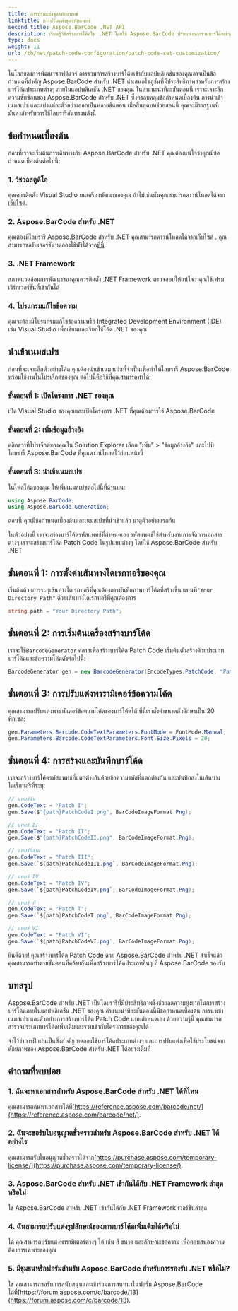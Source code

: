 ```yaml
---
title: การปรับแต่งชุดรหัสแพทช์
linktitle: การปรับแต่งชุดรหัสแพทช์
second_title: Aspose.BarCode .NET API
description: เรียนรู้วิธีสร้างบาร์โค้ดใน .NET โดยใช้ Aspose.BarCode ปรับแต่งและรวมบาร์โค้ดเข้ากับแอปพลิเคชันของคุณได้อย่างง่ายดาย
type: docs
weight: 11
url: /th/net/patch-code-configuration/patch-code-set-customization/
---
```


ในโลกของการพัฒนาซอฟต์แวร์ การรวมการสร้างบาร์โค้ดเข้ากับแอปพลิเคชันของคุณอาจเป็นข้อกำหนดที่สำคัญ Aspose.BarCode สำหรับ .NET นำเสนอโซลูชันที่มีประสิทธิภาพสำหรับการสร้างบาร์โค้ดประเภทต่างๆ ภายในแอปพลิเคชัน .NET ของคุณ ในคำแนะนำทีละขั้นตอนนี้ เราจะเจาะลึกความซับซ้อนของ Aspose.BarCode สำหรับ .NET ซึ่งครอบคลุมข้อกำหนดเบื้องต้น การนำเข้าเนมสเปซ และแบ่งแต่ละตัวอย่างออกเป็นหลายขั้นตอน เมื่อสิ้นสุดบทช่วยสอนนี้ คุณจะมีรากฐานที่มั่นคงสำหรับการใช้ไลบรารีอันทรงพลังนี้

## ข้อกำหนดเบื้องต้น

ก่อนที่เราจะเริ่มต้นการเดินทางกับ Aspose.BarCode สำหรับ .NET คุณต้องแน่ใจว่าคุณมีข้อกำหนดเบื้องต้นต่อไปนี้:

### 1. วิชวลสตูดิโอ
 คุณควรติดตั้ง Visual Studio บนเครื่องพัฒนาของคุณ ถ้าไม่เช่นนั้นคุณสามารถดาวน์โหลดได้จาก[เว็บไซต์](https://visualstudio.microsoft.com/).

### 2. Aspose.BarCode สำหรับ .NET
 คุณต้องมีไลบรารี Aspose.BarCode สำหรับ .NET คุณสามารถดาวน์โหลดได้จาก[เว็บไซต์](https://releases.aspose.com/barcode/net/) . คุณสามารถขอรับเวอร์ชันทดลองใช้ฟรีได้จาก[ที่นี่](https://releases.aspose.com/).

### 3. .NET Framework
สภาพแวดล้อมการพัฒนาของคุณควรติดตั้ง .NET Framework ตรวจสอบให้แน่ใจว่าคุณใช้เฟรมเวิร์กเวอร์ชันที่เข้ากันได้

### 4. โปรแกรมแก้ไขข้อความ
คุณจะต้องมีโปรแกรมแก้ไขข้อความหรือ Integrated Development Environment (IDE) เช่น Visual Studio เพื่อเขียนและเรียกใช้โค้ด .NET ของคุณ

## นำเข้าเนมสเปซ

ก่อนที่จะเจาะลึกตัวอย่างโค้ด คุณต้องนำเข้าเนมสเปซที่จำเป็นเพื่อทำให้ไลบรารี Aspose.BarCode พร้อมใช้งานในโปรเจ็กต์ของคุณ ต่อไปนี้คือวิธีที่คุณสามารถทำได้:

### ขั้นตอนที่ 1: เปิดโครงการ .NET ของคุณ
เปิด Visual Studio ของคุณและเปิดโครงการ .NET ที่คุณต้องการใช้ Aspose.BarCode

### ขั้นตอนที่ 2: เพิ่มข้อมูลอ้างอิง
คลิกขวาที่โปรเจ็กต์ของคุณใน Solution Explorer เลือก "เพิ่ม" > "ข้อมูลอ้างอิง" และไปที่ไลบรารี Aspose.BarCode ที่คุณดาวน์โหลดไว้ก่อนหน้านี้

### ขั้นตอนที่ 3: นำเข้าเนมสเปซ
ในไฟล์โค้ดของคุณ ให้เพิ่มเนมสเปซต่อไปนี้ที่ด้านบน:

```csharp
using Aspose.BarCode;
using Aspose.BarCode.Generation;
```

ตอนนี้ คุณมีข้อกำหนดเบื้องต้นและเนมสเปซที่นำเข้าแล้ว มาดูตัวอย่างแรกกัน

ในตัวอย่างนี้ เราจะสร้างบาร์โค้ดรหัสแพทช์ที่กำหนดเอง รหัสแพตช์ใช้สำหรับงานการจัดการเอกสารต่างๆ เราจะสร้างบาร์โค้ด Patch Code ในรูปแบบต่างๆ โดยใช้ Aspose.BarCode สำหรับ .NET

## ขั้นตอนที่ 1: การตั้งค่าเส้นทางไดเรกทอรีของคุณ

 เริ่มต้นด้วยการระบุเส้นทางไดเรกทอรีที่คุณต้องการบันทึกภาพบาร์โค้ดที่สร้างขึ้น แทนที่`"Your Directory Path"` ด้วยเส้นทางไดเรกทอรีที่คุณต้องการ

```csharp
string path = "Your Directory Path";
```

## ขั้นตอนที่ 2: การเริ่มต้นเครื่องสร้างบาร์โค้ด

 เราจะใช้`BarcodeGenerator` คลาสเพื่อสร้างบาร์โค้ด Patch Code เริ่มต้นตัวสร้างด้วยประเภทบาร์โค้ดและข้อความโค้ดดังต่อไปนี้:

```csharp
BarcodeGenerator gen = new BarcodeGenerator(EncodeTypes.PatchCode, "Patch I");
```

## ขั้นตอนที่ 3: การปรับแต่งพารามิเตอร์ข้อความโค้ด

คุณสามารถปรับแต่งพารามิเตอร์ข้อความโค้ดของบาร์โค้ดได้ ที่นี่เราตั้งค่าขนาดตัวอักษรเป็น 20 พิกเซล:

```csharp
gen.Parameters.Barcode.CodeTextParameters.FontMode = FontMode.Manual;
gen.Parameters.Barcode.CodeTextParameters.Font.Size.Pixels = 20;
```

## ขั้นตอนที่ 4: การสร้างและบันทึกบาร์โค้ด

เราจะสร้างบาร์โค้ดรหัสแพทช์ที่แตกต่างกันด้วยข้อความรหัสที่แตกต่างกัน และบันทึกลงในเส้นทางไดเร็กทอรีที่ระบุ:

```csharp
// แพทช์ฉัน
gen.CodeText = "Patch I";
gen.Save($"{path}PatchCodeI.png", BarCodeImageFormat.Png);

// แพทช์ II
gen.CodeText = "Patch II";
gen.Save($"{path}PatchCodeII.png", BarCodeImageFormat.Png);

// แพทช์ที่สาม
gen.CodeText = "Patch III";
gen.Save(`${path}PatchCodeIII.png`, BarCodeImageFormat.Png);

// แพทช์ IV
gen.CodeText = "Patch IV";
gen.Save(`${path}PatchCodeIV.png`, BarCodeImageFormat.Png);

// แพทช์ ที
gen.CodeText = "Patch T";
gen.Save(`${path}PatchCodeT.png`, BarCodeImageFormat.Png);

// แพทช์ VI
gen.CodeText = "Patch VI";
gen.Save(`${path}PatchCodeVI.png`, BarCodeImageFormat.Png);
```

ยินดีด้วย! คุณสร้างบาร์โค้ด Patch Code ด้วย Aspose.BarCode สำหรับ .NET สำเร็จแล้ว คุณสามารถทำตามขั้นตอนที่คล้ายกันเพื่อสร้างบาร์โค้ดประเภทอื่นๆ ที่ Aspose.BarCode รองรับ

## บทสรุป

Aspose.BarCode สำหรับ .NET เป็นไลบรารีที่มีประสิทธิภาพซึ่งช่วยลดความยุ่งยากในการสร้างบาร์โค้ดภายในแอปพลิเคชัน .NET ของคุณ คำแนะนำทีละขั้นตอนนี้มีข้อกำหนดเบื้องต้น การนำเข้าเนมสเปซ และตัวอย่างการสร้างบาร์โค้ด Patch Code แบบกำหนดเอง ด้วยความรู้นี้ คุณสามารถสำรวจประเภทบาร์โค้ดเพิ่มเติมและรวมเข้ากับโครงการของคุณได้

จำไว้ว่าการฝึกฝนเป็นสิ่งสำคัญ ทดลองใช้บาร์โค้ดประเภทต่างๆ และการปรับแต่งเพื่อใช้ประโยชน์จากศักยภาพของ Aspose.BarCode สำหรับ .NET ได้อย่างเต็มที่

## คำถามที่พบบ่อย

### 1. ฉันจะหาเอกสารสำหรับ Aspose.BarCode สำหรับ .NET ได้ที่ไหน
 คุณสามารถค้นหาเอกสารได้ที่[https://reference.aspose.com/barcode/net/](https://reference.aspose.com/barcode/net/).

### 2. ฉันจะขอรับใบอนุญาตชั่วคราวสำหรับ Aspose.BarCode สำหรับ .NET ได้อย่างไร
 คุณสามารถรับใบอนุญาตชั่วคราวได้จาก[https://purchase.aspose.com/temporary-license/](https://purchase.aspose.com/temporary-license/).

### 3. Aspose.BarCode สำหรับ .NET เข้ากันได้กับ .NET Framework ล่าสุดหรือไม่
ใช่ Aspose.BarCode สำหรับ .NET เข้ากันได้กับ .NET Framework เวอร์ชันล่าสุด

### 4. ฉันสามารถปรับแต่งรูปลักษณ์ของภาพบาร์โค้ดเพิ่มเติมได้หรือไม่
ได้ คุณสามารถปรับแต่งพารามิเตอร์ต่างๆ ได้ เช่น สี ขนาด และลักษณะข้อความ เพื่อตอบสนองความต้องการเฉพาะของคุณ

### 5. มีชุมชนหรือฟอรัมสำหรับ Aspose.BarCode สำหรับการรองรับ .NET หรือไม่?
 ใช่ คุณสามารถขอรับการสนับสนุนและเข้าร่วมการสนทนาในฟอรั่ม Aspose.BarCode ได้ที่[https://forum.aspose.com/c/barcode/13](https://forum.aspose.com/c/barcode/13).